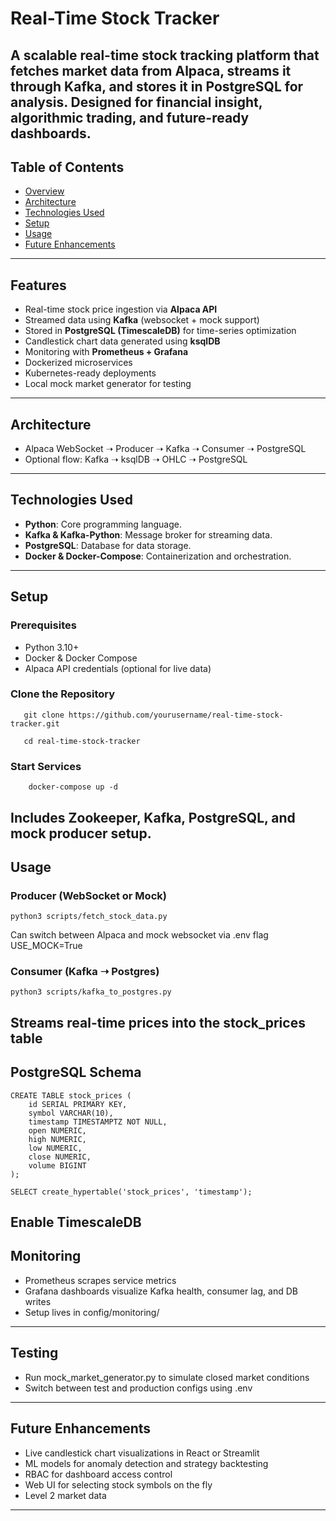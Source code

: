 # Real-Time Stock Tracker

A scalable real-time stock tracking platform that fetches market data from Alpaca, streams it through Kafka, and stores it in PostgreSQL for analysis. Designed for financial insight, algorithmic trading, and future-ready dashboards.
---
## Table of Contents
- [Overview](#overview)
- [Architecture](#architecture)
- [Technologies Used](#technologies-used)
- [Setup](#setup)
- [Usage](#usage)
- [Future Enhancements](#future-enhancements)
---
## Features
- Real-time stock price ingestion via **Alpaca API**
- Streamed data using **Kafka** (websocket + mock support)
- Stored in **PostgreSQL (TimescaleDB)** for time-series optimization
- Candlestick chart data generated using **ksqlDB**
- Monitoring with **Prometheus + Grafana**
- Dockerized microservices
- Kubernetes-ready deployments
- Local mock market generator for testing
---
## Architecture
- Alpaca WebSocket ➝ Producer ➝ Kafka ➝ Consumer ➝ PostgreSQL 
- Optional flow: Kafka ➝ ksqlDB ➝ OHLC ➝ PostgreSQL
---
## Technologies Used

- **Python**: Core programming language.
- **Kafka & Kafka-Python**: Message broker for streaming data.
- **PostgreSQL**: Database for data storage.
- **Docker & Docker-Compose**: Containerization and orchestration.
---
## Setup

### Prerequisites

- Python 3.10+
- Docker & Docker Compose
- Alpaca API credentials (optional for live data)

### Clone the Repository

```
   git clone https://github.com/yourusername/real-time-stock-tracker.git
```
```
   cd real-time-stock-tracker
```

### Start Services
```
	docker-compose up -d
```
Includes Zookeeper, Kafka, PostgreSQL, and mock producer setup.
---
## Usage

### Producer (WebSocket or Mock)
```
python3 scripts/fetch_stock_data.py
```
Can switch between Alpaca and mock websocket via .env flag USE_MOCK=True

### Consumer (Kafka ➝ Postgres)
```
python3 scripts/kafka_to_postgres.py
```
Streams real-time prices into the stock_prices table
---
## PostgreSQL Schema
```
CREATE TABLE stock_prices (
    id SERIAL PRIMARY KEY,
    symbol VARCHAR(10),
    timestamp TIMESTAMPTZ NOT NULL,
    open NUMERIC,
    high NUMERIC,
    low NUMERIC,
    close NUMERIC,
    volume BIGINT
);
```
```
SELECT create_hypertable('stock_prices', 'timestamp');
```
Enable TimescaleDB
---
## Monitoring
- Prometheus scrapes service metrics
- Grafana dashboards visualize Kafka health, consumer lag, and DB writes
- Setup lives in config/monitoring/
---
## Testing
- Run mock_market_generator.py to simulate closed market conditions
- Switch between test and production configs using .env
---
## Future Enhancements

- Live candlestick chart visualizations in React or Streamlit
- ML models for anomaly detection and strategy backtesting
- RBAC for dashboard access control
- Web UI for selecting stock symbols on the fly
- Level 2 market data
---